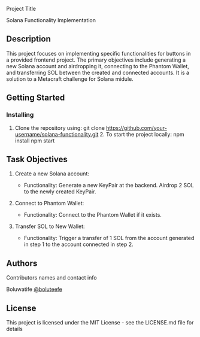 Project Title

Solana Functionality Implementation

## Description

This project focuses on implementing specific functionalities for buttons in a provided frontend project. The primary objectives include generating a new Solana account and airdropping it, connecting to the Phantom Wallet, and transferring SOL between the created and connected accounts. It is a solution to a Metacraft challenge for Solana midule.

## Getting Started

### Installing
  
  1. Clone the repository using:
     git clone https://github.com/your-username/solana-functionality.git
    2. To start the project locally:
           npm install
       npm start
    
## Task Objectives

  1. Create a new Solana account:
        - Functionality:
            Generate a new KeyPair at the backend.
            Airdrop 2 SOL to the newly created KeyPair.

  2. Connect to Phantom Wallet:
        - Functionality:
            Connect to the Phantom Wallet if it exists.

  3. Transfer SOL to New Wallet:
        - Functionality:
            Trigger a transfer of 1 SOL from the account generated in step 1 to the account connected in step 2.

## Authors

Contributors names and contact info

Boluwatife
[@boluteefe](https://github.com/boluteefe)


## License

This project is licensed under the MIT License - see the LICENSE.md file for details